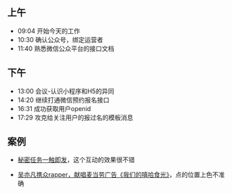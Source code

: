 ## 上午
* 09:04 开始今天的工作
* 10:30 确认公众号，绑定运营者
* 11:40 熟悉微信公众平台的接口文档
## 下午
* 13:00 会议-认识小程序和H5的异同
* 14:20 继续打通微信预约报名接口
* 16:31 成功获取用户openid
* 17:29 攻克给关注用户的报过名的模板消息
## 案例
* [秘密任务一触即发](https://acura.izestchina.com/cm/MDX201704/index.html?from=singlemessage&isappinstalled=1)，这个互动的效果很不错

* [吴亦凡携众rapper，献唱麦当劳广告《我们的嘻哈食光》](http://summercampaignhippop.mcdonalds.com.cn/)，点的位置上色不准确
